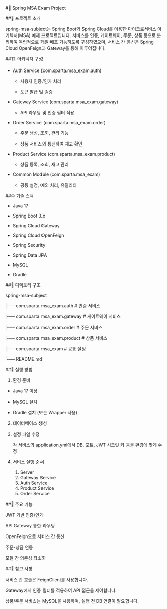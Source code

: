 

#📌 Spring MSA Exam Project

##📖 프로젝트 소개

spring-msa-subject는 Spring Boot와 Spring Cloud를 이용한 마이크로서비스 아키텍처(MSA) 예제 프로젝트입니다.
서비스를 인증, 게이트웨이, 주문, 상품 등으로 분리하여 독립적으로 개발·배포 가능하도록 구성하였으며,
서비스 간 통신은 Spring Cloud OpenFeign과 Gateway를 통해 이루어집니다.

##🏗 아키텍처 구성

- Auth Service (com.sparta.msa_exam.auth)

    -  사용자 인증/인가 처리

    -  토큰 발급 및 검증

- Gateway Service (com.sparta.msa_exam.gateway)

    -  API 라우팅 및 인증 필터 적용

- Order Service (com.sparta.msa_exam.order)

    -  주문 생성, 조회, 관리 기능

    -  상품 서비스와 통신하여 재고 확인

- Product Service (com.sparta.msa_exam.product)

    -  상품 등록, 조회, 재고 관리

- Common Module (com.sparta.msa_exam)

    -  공통 설정, 예외 처리, 유틸리티

##⚙ 기술 스택
-  Java 17

-  Spring Boot 3.x

-  Spring Cloud Gateway

-  Spring Cloud OpenFeign

-  Spring Security

-  Spring Data JPA

-  MySQL

-  Gradle

##📂 디렉토리 구조

spring-msa-subject

├── com.sparta.msa_exam.auth      # 인증 서비스

├── com.sparta.msa_exam.gateway   # 게이트웨이 서비스

├── com.sparta.msa_exam.order     # 주문 서비스

├── com.sparta.msa_exam.product   # 상품 서비스

├── com.sparta.msa_exam           # 공통 설정

└── README.md

##🚀 실행 방법

1. 환경 준비
-  Java 17 이상

-  MySQL 설치

-  Gradle 설치 (또는 Wrapper 사용)

2. 데이터베이스 생성
3. 설정 파일 수정

   각 서비스의 application.yml에서 DB, 포트, JWT 시크릿 키 등을 환경에 맞게 수정

4. 서비스 실행 순서
    1. Server
    1. Gateway Service
    1. Auth Service
    1. Product Service
    4. Order Service


##📡 주요 기능

JWT 기반 인증/인가

API Gateway 통한 라우팅

OpenFeign으로 서비스 간 통신

주문-상품 연동

모듈 간 의존성 최소화

##📌 참고 사항

서비스 간 호출은 FeignClient를 사용합니다.

Gateway에서 인증 필터를 적용하여 API 접근을 제어합니다.

상품/주문 서비스는 MySQL을 사용하며, 실행 전 DB 연결이 필요합니다.

